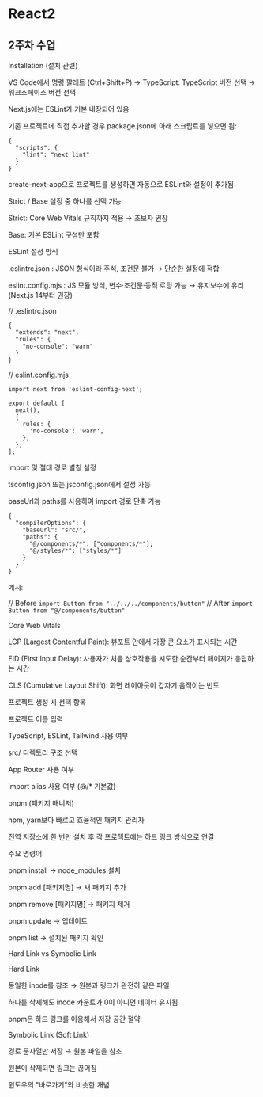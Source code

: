 # React2

## 2주차 수업
Installation (설치 관련)

VS Code에서 명령 팔레트 (Ctrl+Shift+P) → TypeScript: TypeScript 버전 선택 → 워크스페이스 버전 선택

Next.js에는 ESLint가 기본 내장되어 있음

기존 프로젝트에 직접 추가할 경우 package.json에 아래 스크립트를 넣으면 됨:
```
{
  "scripts": {
    "lint": "next lint"
  }
}
```

create-next-app으로 프로젝트를 생성하면 자동으로 ESLint와 설정이 추가됨

Strict / Base 설정 중 하나를 선택 가능

Strict: Core Web Vitals 규칙까지 적용 → 초보자 권장

Base: 기본 ESLint 구성만 포함

ESLint 설정 방식

.eslintrc.json : JSON 형식이라 주석, 조건문 불가 → 단순한 설정에 적합

eslint.config.mjs : JS 모듈 방식, 변수·조건문·동적 로딩 가능 → 유지보수에 유리 (Next.js 14부터 권장)

// .eslintrc.json
```
{
  "extends": "next",
  "rules": {
    "no-console": "warn"
  }
}
```
// eslint.config.mjs
```
import next from 'eslint-config-next';

export default [
  next(),
  {
    rules: {
      'no-console': 'warn',
    },
  },
];
```

import 및 절대 경로 별칭 설정

tsconfig.json 또는 jsconfig.json에서 설정 가능

baseUrl과 paths를 사용하여 import 경로 단축 가능

```
{
  "compilerOptions": {
    "baseUrl": "src/",
    "paths": {
      "@/components/*": ["components/*"],
      "@/styles/*": ["styles/*"]
    }
  }
}
```

예시:

// Before
``` import Button from "../../../components/button" ```
// After
``` import Button from "@/components/button" ```

Core Web Vitals

LCP (Largest Contentful Paint): 뷰포트 안에서 가장 큰 요소가 표시되는 시간

FID (First Input Delay): 사용자가 처음 상호작용을 시도한 순간부터 페이지가 응답하는 시간

CLS (Cumulative Layout Shift): 화면 레이아웃이 갑자기 움직이는 빈도

프로젝트 생성 시 선택 항목

프로젝트 이름 입력

TypeScript, ESLint, Tailwind 사용 여부

src/ 디렉토리 구조 선택

App Router 사용 여부

import alias 사용 여부 (@/* 기본값)

pnpm (패키지 매니저)

npm, yarn보다 빠르고 효율적인 패키지 관리자

전역 저장소에 한 번만 설치 후 각 프로젝트에는 하드 링크 방식으로 연결

주요 명령어:

pnpm install → node_modules 설치

pnpm add [패키지명] → 새 패키지 추가

pnpm remove [패키지명] → 패키지 제거

pnpm update → 업데이트

pnpm list → 설치된 패키지 확인

Hard Link vs Symbolic Link

Hard Link

동일한 inode를 참조 → 원본과 링크가 완전히 같은 파일

하나를 삭제해도 inode 카운트가 0이 아니면 데이터 유지됨

pnpm은 하드 링크를 이용해서 저장 공간 절약

Symbolic Link (Soft Link)

경로 문자열만 저장 → 원본 파일을 참조

원본이 삭제되면 링크는 끊어짐

윈도우의 "바로가기"와 비슷한 개념

